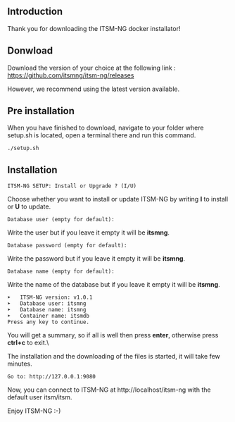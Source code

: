## Introduction

Thank you for downloading the ITSM-NG docker installator!

## Donwload 

Download the version of your choice at the following link : https://github.com/itsmng/itsm-ng/releases

However, we recommend using the latest version available.


## Pre installation

When you have finished to download, navigate to your folder where setup.sh is located, open a terminal there and run this command.

```
./setup.sh
```
 
## Installation
```
ITSM-NG SETUP: Install or Upgrade ? (I/U)
```
Choose whether you want to install or update ITSM-NG by writing **I** to install or **U** to update.

```
Database user (empty for default):
```
Write the user but if you leave it empty it will be **itsmng**.
```
Database password (empty for default):
```
Write the password but if you leave it empty it will be **itsmng**.
```
Database name (empty for default):
```
Write the name of the database but if you leave it empty it will be **itsmng**.

```
➤   ITSM-NG version: v1.0.1
➤   Database user: itsmng
➤   Database name: itsmng
➤   Container name: itsmdb
Press any key to continue.
```
You will get a summary, so if all is well then press **enter**, otherwise press **ctrl+c** to exit.\

The installation and the downloading of the files is started, it will take few minutes.

```
Go to: http://127.0.0.1:9080
```
Now, you can connect to ITSM-NG at http://localhost/itsm-ng with the default user itsm/itsm.

Enjoy ITSM-NG :-)